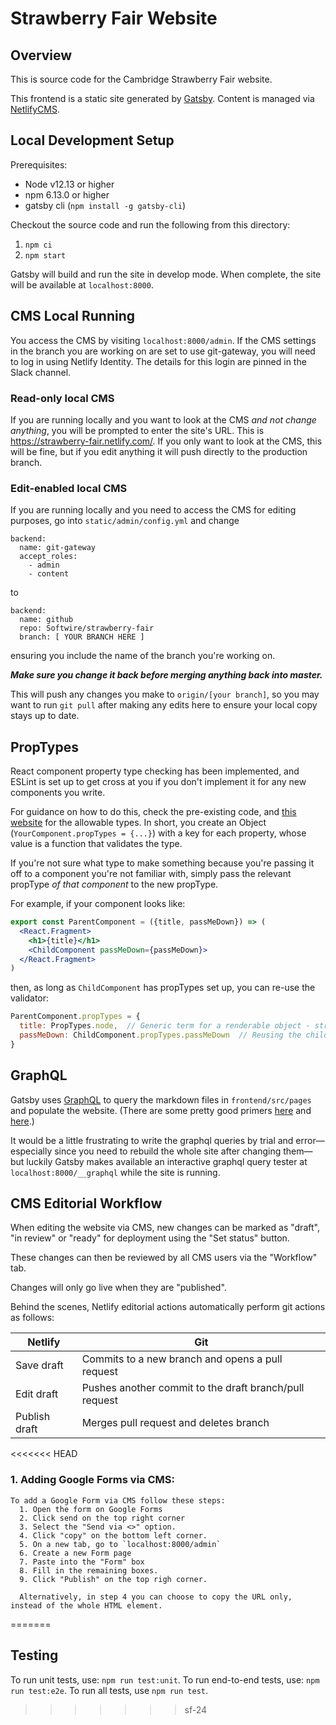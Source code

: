 # Strawberry Fair Website

## Overview

This is source code for the Cambridge Strawberry Fair website. 

This frontend is a static site generated by [Gatsby](https://www.gatsbyjs.org/). Content is managed via [NetlifyCMS](https://www.netlifycms.org/).

## Local Development Setup

Prerequisites:
* Node v12.13 or higher
* npm 6.13.0 or higher
* gatsby cli (`npm install -g gatsby-cli`)

Checkout the source code and run the following from this directory:
1. `npm ci`
2. `npm start`

Gatsby will build and run the site in develop mode. When complete, the site will be available at `localhost:8000`.

## CMS Local Running

You access the CMS by visiting `localhost:8000/admin`. If the CMS settings in the branch you are working on are set to use git-gateway,
you will need to log in using Netlify Identity. The details for this login are pinned in the Slack channel.

### Read-only local CMS

If you are running locally and you want to look at the CMS _and not change anything_, you will be prompted to enter the site's URL.
This is https://strawberry-fair.netlify.com/. If you only want to look at the CMS, this will be fine, but if you edit anything
it will push directly to the production branch.

### Edit-enabled local CMS

If you are running locally and you need to access the CMS for editing purposes, go into `static/admin/config.yml` and change

```
backend:
  name: git-gateway
  accept_roles:
    - admin
    - content
```

to

```
backend:
  name: github
  repo: Softwire/strawberry-fair
  branch: [ YOUR BRANCH HERE ]
```

ensuring you include the name of the branch you're working on.

**_Make sure you change it back before merging anything back into master._**

This will push any changes you make to `origin/[your branch]`, so you may want to run `git pull` after making any edits here to ensure your local copy stays up to date.

## PropTypes

React component property type checking has been implemented, and ESLint is set up to get cross at you if you don't implement it for any new components you write.

For guidance on how to do this, check the pre-existing code, and [this website](https://www.npmjs.com/package/prop-types) for the allowable types. In short, you create an Object (`YourComponent.propTypes = {...}`) with a key for each property, whose value is a function that validates the type.

If you're not sure what type to make something because you're passing it off to a component you're not familiar with, simply pass the relevant propType _of that component_ to the new propType.

For example, if your component looks like:

```jsx
export const ParentComponent = ({title, passMeDown}) => (
  <React.Fragment>
    <h1>{title}</h1>
    <ChildComponent passMeDown={passMeDown}>
  </React.Fragment>
)
```

then, as long as `ChildComponent` has propTypes set up, you can re-use the validator:

```jsx
ParentComponent.propTypes = {
  title: PropTypes.node,  // Generic term for a renderable object - string, number, or JSX fragment
  passMeDown: ChildComponent.propTypes.passMeDown  // Reusing the child's validator function
}
```

## GraphQL

Gatsby uses [GraphQL](https://www.gatsbyjs.org/docs/graphql-api/) to query the markdown files in `frontend/src/pages` and populate the website.
(There are some pretty good primers [here](https://www.gatsbyjs.org/docs/graphql-concepts/) and [here](https://www.gatsbyjs.org/docs/why-gatsby-uses-graphql/).)

It would be a little frustrating to write the graphql queries by trial and error—especially since you need to rebuild the whole site after changing them—but luckily Gatsby
makes available an interactive graphql query tester at `localhost:8000/__graphql` while the site is running.

## CMS Editorial Workflow

When editing the website via CMS, new changes can be marked as "draft", "in review" or "ready" for deployment using the "Set status" button.

These changes can then be reviewed by all CMS users via the "Workflow" tab.

Changes will only go live when they are "published".

Behind the scenes, Netlify editorial actions automatically perform git actions as follows:

| Netlify        | Git                                                    |
|----------------|--------------------------------------------------------|
| Save draft     | Commits to a new branch and opens a pull request       |
| Edit draft     | Pushes another commit to the draft branch/pull request |
| Publish draft  | Merges pull request and deletes branch                 |

<<<<<<< HEAD
### 1. Adding Google Forms via CMS:
    To add a Google Form via CMS follow these steps:
      1. Open the form on Google Forms
      2. Click send on the top right corner
      3. Select the "Send via <>" option.
      4. Click "copy" on the bottom left corner.
      5. On a new tab, go to `localhost:8000/admin`
      6. Create a new Form page
      7. Paste into the "Form" box
      8. Fill in the remaining boxes.
      9. Click "Publish" on the top righ corner.

      Alternatively, in step 4 you can choose to copy the URL only, instead of the whole HTML element.


=======
## Testing

To run unit tests, use: `npm run test:unit`.
To run end-to-end tests, use: `npm run test:e2e`.
To run all tests, use `npm run test`.
>>>>>>> sf-24
